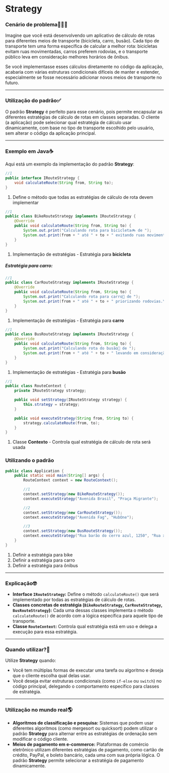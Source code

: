 # Strategy

### Cenário de problema🚴‍♂️💼

Imagine que você está desenvolvendo um aplicativo de cálculo de rotas para diferentes meios de transporte (bicicleta, carro, busão). Cada tipo de transporte tem uma forma específica de calcular a melhor rota: bicicletas evitam ruas movimentadas, carros preferem rodovias, e o transporte público leva em consideração melhores horários de ônibus.

Se você implementasse esses cálculos diretamente no código da aplicação, acabaria com várias estruturas condicionais difíceis de manter e estender, especialmente se fosse necessário adicionar novos meios de transporte no futuro.

---

### Utilização do padrão✅

O padrão **Strategy** é perfeito para esse cenário, pois permite encapsular as diferentes estratégias de cálculo de rotas em classes separadas. O cliente (a aplicação) pode selecionar qual estratégia de cálculo usar dinamicamente, com base no tipo de transporte escolhido pelo usuário, sem alterar o código da aplicação principal.

---

### Exemplo em Java☕

Aqui está um exemplo da implementação do padrão **Strategy**:

```java
//1
public interface IRouteStrategy {
    void calculateRoute(String from, String to);
}
```
1. Define o método que todas as estratégias de cálculo de rota devem implementar

```java
//1
public class BikeRouteStrategy implements IRouteStrategy {
    @Override
    public void calculateRoute(String from, String to) {
        System.out.print("Calculando rota para bicicleta🚲 de ");
        System.out.print(from + " até " + to + " evitando ruas movimentadas.\n");
    }
}
```
1. Implementação de estratégias - Estratégia para **bicicleta**

##### Estratégia para **carro**:
```java
//1
public class CarRouteStrategy implements IRouteStrategy {
    @Override
    public void calculateRoute(String from, String to) {
        System.out.print("Calculando rota para carro🚗 de ");
        System.out.print(from + " até " + to + " priorizando rodovias.\n");
    }
}
```
1. Implementação de estratégias - Estratégia para **carro**

```java
//1
public class BusRouteStrategy implements IRouteStrategy {
    @Override
    public void calculateRoute(String from, String to) {
        System.out.print("Calculando rota do busão🚌 de ");
        System.out.print(from + " até " + to + " levando em consideração horários.\n");
    }
}
```
1. Implementação de estratégias - Estratégia para **busão**

```java
//1
public class RouteContext {
    private IRouteStrategy strategy;

    public void setStrategy(IRouteStrategy strategy) {
        this.strategy = strategy;
    }

    public void executeStrategy(String from, String to) {
        strategy.calculateRoute(from, to);
    }
}
```
1. Classe **Contexto** - Controla qual estratégia de cálculo de rota será usada

### Utilizando o padrão

```java
public class Application {
    public static void main(String[] args) {
        RouteContext context = new RouteContext();

        //1
        context.setStrategy(new BikeRouteStrategy());
        context.executeStrategy("Avenida Brasil", "Praça Migrante");

        //2
        context.setStrategy(new CarRouteStrategy());
        context.executeStrategy("Avenida Fag", "HubOne");

        //3
        context.setStrategy(new BusRouteStrategy());
        context.executeStrategy("Rua barão do cerro azul, 1250", "Rua xavantes");
    }
}
```
1. Definir a estratégia para bike
2. Definir a estratégia para carro
3. Definir a estratégia para ônibus

---

### Explicação🤓

- **Interface `IRouteStrategy`:** Define o método `calculateRoute()` que será implementado por todas as estratégias de cálculo de rotas.
- **Classes concretas de estratégia (`BikeRouteStrategy`, `CarRouteStrategy`, `BusRouteStrategy`):** Cada uma dessas classes implementa o método `calculateRoute()` de acordo com a lógica específica para aquele tipo de transporte.
- **Classe `RouteContext`:** Controla qual estratégia está em uso e delega a execução para essa estratégia.

---

### Quando utilizar?🤔

Utilize **Strategy** quando:
- Você tem múltiplas formas de executar uma tarefa ou algoritmo e deseja que o cliente escolha qual delas usar.
- Você deseja evitar estruturas condicionais (como `if-else` ou `switch`) no código principal, delegando o comportamento específico para classes de estratégia.

---

### Utilização no mundo real🌎

- **Algoritmos de classificação e pesquisa:** Sistemas que podem usar diferentes algoritmos (como mergesort ou quicksort) podem utilizar o padrão **Strategy** para alternar entre as estratégias de ordenação sem modificar o código cliente.
- **Meios de pagamento em e-commerce:** Plataformas de comércio eletrônico utilizam diferentes estratégias de pagamento, como cartão de crédito, PayPal, e boleto bancário, cada uma com sua própria lógica. O padrão **Strategy** permite selecionar a estratégia de pagamento dinamicamente.